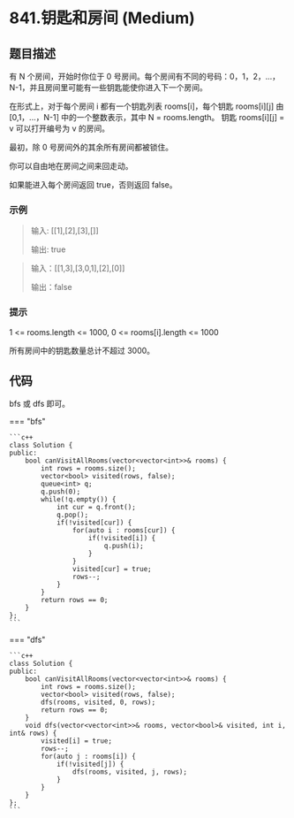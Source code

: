 # 841.钥匙和房间 (Medium)

## 题目描述

有 N 个房间，开始时你位于 0 号房间。每个房间有不同的号码：0，1，2，...，N-1，并且房间里可能有一些钥匙能使你进入下一个房间。

在形式上，对于每个房间 i 都有一个钥匙列表 rooms[i]，每个钥匙 rooms[i][j] 由 [0,1，...，N-1] 中的一个整数表示，其中 N = rooms.length。 钥匙 rooms[i][j] = v 可以打开编号为 v 的房间。

最初，除 0 号房间外的其余所有房间都被锁住。

你可以自由地在房间之间来回走动。

如果能进入每个房间返回 true，否则返回 false。

### 示例

> 输入: [[1],[2],[3],[]]
> 
> 输出: true

> 输入：[[1,3],[3,0,1],[2],[0]]
> 
> 输出：false

### 提示

1 <= rooms.length <= 1000, 0 <= rooms[i].length <= 1000

所有房间中的钥匙数量总计不超过 3000。

## 代码

bfs 或 dfs 即可。

=== "bfs"

    ```c++
    class Solution {
    public:
        bool canVisitAllRooms(vector<vector<int>>& rooms) {
            int rows = rooms.size();
            vector<bool> visited(rows, false);
            queue<int> q;
            q.push(0);
            while(!q.empty()) {
                int cur = q.front();
                q.pop();
                if(!visited[cur]) {
                    for(auto i : rooms[cur]) {
                        if(!visited[i]) {
                            q.push(i);
                        }
                    }
                    visited[cur] = true;
                    rows--;
                }
            }
            return rows == 0;
        }
    };
    ```
    
=== "dfs"

    ```c++
    class Solution {
    public:
        bool canVisitAllRooms(vector<vector<int>>& rooms) {
            int rows = rooms.size();
            vector<bool> visited(rows, false);
            dfs(rooms, visited, 0, rows);
            return rows == 0;
        }
        void dfs(vector<vector<int>>& rooms, vector<bool>& visited, int i, int& rows) {
            visited[i] = true;
            rows--;
            for(auto j : rooms[i]) {
                if(!visited[j]) {
                    dfs(rooms, visited, j, rows);
                }
            }
        }
    };
    ```